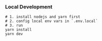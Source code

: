 ### Local Development

```shell
# 1. install nodejs and yarn first
# 2. config local env vars in `.env.local`
# 3. run
yarn install
yarn dev
```